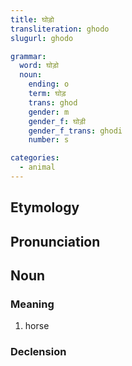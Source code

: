 ```yaml
---
title: घोड़ो
transliteration: ghodo
slugurl: ghodo

grammar:
  word: घोड़ो
  noun:
    ending: o
    term: घोड़
    trans: ghod
    gender: m
    gender_f: घोड़ी
    gender_f_trans: ghodi
    number: s

categories: 
  - animal
---
```


## Etymology

## Pronunciation

## Noun
### Meaning
1. horse

### Declension
<noun-decl :grammar="grammar"></noun-decl>